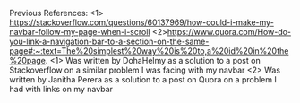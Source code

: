 Previous References: <1> https://stackoverflow.com/questions/60137969/how-could-i-make-my-navbar-follow-my-page-when-i-scroll <2>https://www.quora.com/How-do-you-link-a-navigation-bar-to-a-section-on-the-same-page#:~:text=The%20simplest%20way%20is%20to,a%20id%20in%20the%20page. <1> Was written by DohaHelmy as a solution to a post on Stackoverflow on a similar problem I was facing with my navbar <2> Was written by Janitha Perera as a solution to a post on Quora on a problem I had with links on my navbar
